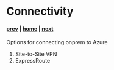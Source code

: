 # Connectivity

#### [prev](./topology.md) | [home](./welcome.md)  | [next](./routing.md)

Options for connecting onprem to Azure

1. Site-to-Site VPN
2. ExpressRoute